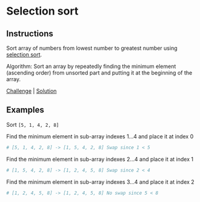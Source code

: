 # Selection sort

## Instructions

Sort array of numbers from lowest number to greatest number using
[selection sort](https://en.wikipedia.org/wiki/Selection_sort).

Algorithm: Sort an array by repeatedly finding the minimum element (ascending order) from unsorted part and putting it
at the beginning of the array.

[Challenge](challenge_spec.rb) | [Solution](solution.rb)

## Examples

Sort `[5, 1, 4, 2, 8]`

Find the minimum element in sub-array indexes 1...4 and place it at index 0

```ruby
# [5, 1, 4, 2, 8] -> [1, 5, 4, 2, 8] Swap since 1 < 5
```

Find the minimum element in sub-array indexes 2...4 and place it at index 1

```ruby
# [1, 5, 4, 2, 8] -> [1, 2, 4, 5, 8] Swap since 2 < 4
```

Find the minimum element in sub-array indexes 3...4 and place it at index 2

```ruby
# [1, 2, 4, 5, 8] -> [1, 2, 4, 5, 8] No swap since 5 < 8
```
